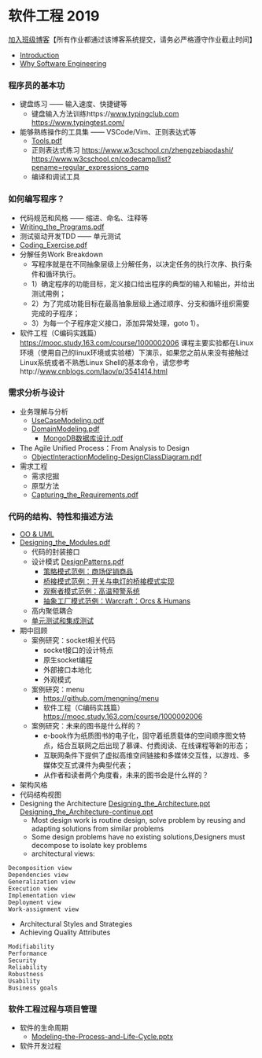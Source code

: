 # 软件工程 2019

[加入班级博客](http://edu.cnblogs.com/campus/ustc/se2019/join?id=CfDJ8DeHXSeUWr9KtnvAGu7_dX9lMCvo8lX0yoh--X5fjQf2xGCsdVpr97WyH6ce8OW7E-H0P0DWe7xz_4sU-IeaxMINPjaMbdZUz2evpHl9hk-Z345IERSzhBLbRgjYcNQXo13U2_LS1OIbnYYNpbvokoA)【所有作业都通过该博客系统提交，请务必严格遵守作业截止时间】

* [Introduction](https://github.com/mengning/ase/raw/master/se2019/ASE_1_intro.pdf)
* [Why Software Engineering](https://github.com/mengning/ase/raw/master/se2019/ASE_1_SoftwareEngineering.pdf)

### 程序员的基本功

* 键盘练习 —— 输入速度、快捷键等
  * 键盘输入方法训练https://www.typingclub.com https://www.typingtest.com/
* 能够熟练操作的工具集 —— VSCode/Vim、正则表达式等
  * [Tools.pdf](https://github.com/mengning/ase/raw/master/se2019/Tools.pdf)
  * 正则表达式练习 https://www.w3cschool.cn/zhengzebiaodashi/ https://www.w3cschool.cn/codecamp/list?pename=regular_expressions_camp
  * 编译和调试工具

### 如何编写程序？

* 代码规范和风格 —— 缩进、命名、注释等
* [Writing_the_Programs.pdf](https://github.com/mengning/ase/raw/master/se2019/Writing_the_Programs.pdf)
* 测试驱动开发TDD —— 单元测试
* [Coding_Exercise.pdf](https://github.com/mengning/ase/raw/master/se2019/ASE_2_Coding_Exercise.pdf)
* 分解任务Work Breakdown
  * 写程序就是在不同抽象层级上分解任务，以决定任务的执行次序、执行条件和循环执行。
  * 1）确定程序的功能目标，定义接口给出程序的典型的输入和输出，并给出测试用例；
  * 2）为了完成功能目标在最高抽象层级上通过顺序、分支和循环组织需要完成的子程序；
  * 3）为每一个子程序定义接口，添加异常处理，goto 1）。
* 软件工程（C编码实践篇）https://mooc.study.163.com/course/1000002006 课程主要实验都在Linux环境（使用自己的linux环境或实验楼）下演示，如果您之前从来没有接触过Linux系统或者不熟悉Linux Shell的基本命令，请您参考http://www.cnblogs.com/laov/p/3541414.html

### 需求分析与设计

* 业务理解与分析
  * [UseCaseModeling.pdf](https://github.com/mengning/ase/raw/master/se2019/UseCaseModeling.pdf)
  * [DomainModeling.pdf](https://github.com/mengning/ase/raw/master/se2019/DomainModeling.pdf)
    * [MongoDB数据库设计.pdf](https://github.com/mengning/ase/raw/master/se2019/MongoDB%E6%95%B0%E6%8D%AE%E5%BA%93%E8%AE%BE%E8%AE%A1.pdf)
* The Agile Unified Process：From Analysis to Design
  * [ObjectInteractionModeling-DesignClassDiagram.pdf](https://github.com/mengning/ase/raw/master/se2019/ObjectInteractionModeling-DesignClassDiagram.pdf)
* 需求工程
  * 需求挖掘
  * 原型方法
  * [Capturing_the_Requirements.pdf](https://github.com/mengning/ase/raw/master/se2019/Capturing_the_Requirements.pdf)

### 代码的结构、特性和描述方法

* [OO & UML](https://github.com/mengning/ase/raw/master/se2019/OO-UML.pdf)
* [Designing_the_Modules.pdf](https://github.com/mengning/ase/raw/master/se2019/Designing_the_Modules.pdf)
  * 代码的封装接口
  * 设计模式 [DesignPatterns.pdf](https://github.com/mengning/ase/raw/master/se2019/DesignPatterns.pdf)
    * [策略模式范例：商场促销商品](http://219.219.220.231/raw-attachment/wiki/ASE2013/%E7%AD%96%E7%95%A5%E6%A8%A1%E5%BC%8F.zip)
    * [桥接模式范例：开关与电灯的桥接模式实现](http://219.219.220.231/raw-attachment/wiki/ASE2013/%E6%A1%A5%E6%8E%A5%E6%A8%A1%E5%BC%8F_%E6%B2%88%E7%91%B6.zip)
    * [观察者模式范例：高温预警系统](http://219.219.220.231/raw-attachment/wiki/ASE2013/%E8%A7%82%E5%AF%9F%E8%80%85%E6%A8%A1%E5%BC%8F.zip)
    * [抽象工厂模式范例：Warcraft：Orcs & Humans](http://219.219.220.231/raw-attachment/wiki/ASE2013/%E6%8A%BD%E8%B1%A1%E5%B7%A5%E5%8E%82%E6%A8%A1%E5%BC%8F.zip)
  * 高内聚低耦合
  * [单元测试和集成测试](https://github.com/mengning/ase/raw/master/se2019/Testing_the_Programs.pptx)
* 期中回顾
  * 案例研究：socket相关代码
     * socket接口的设计特点
     * 原生socket编程
     * 外部接口本地化
     * 外观模式
  * 案例研究：menu
     * https://github.com/mengning/menu
     * 软件工程（C编码实践篇）https://mooc.study.163.com/course/1000002006
  * 案例研究：未来的图书是什么样的？
     * e-book作为纸质图书的电子化，固守着纸质载体的空间顺序图文特点，结合互联网之后出现了慕课、付费阅读、在线课程等新的形态；
     * 互联网条件下提供了虚拟高维空间链接和多媒体交互性，以游戏、多媒体交互式课件为典型代表；
     * 从作者和读者两个角度看，未来的图书会是什么样的？
* 架构风格
* 代码结构视图
* Designing the Architecture [Designing_the_Architecture.ppt](https://coding.net/u/mengning/p/mengning/git/raw/master/ase/Designing_the_Architecture.ppt) [Designing_the_Architecture-continue.ppt](https://coding.net/u/mengning/p/mengning/git/raw/master/ase/Designing_the_Architecture-continue.ppt)
  * Most design work is routine design, solve problem by reusing and adapting solutions from similar problems
  * Some design problems have no existing solutions,Designers must decompose to isolate key problems
  * architectural views:
```
Decomposition view
Dependencies view 
Generalization view
Execution view
Implementation view
Deployment view
Work-assignment view
```
  * Architectural Styles and Strategies
  * Achieving Quality Attributes
```
Modifiability
Performance
Security
Reliability
Robustness
Usability
Business goals
```  

### 软件工程过程与项目管理

* 软件的生命周期
  * [Modeling-the-Process-and-Life-Cycle.pptx](https://github.com/mengning/ase/raw/master/se2019/Modeling-the-Process-and-Life-Cycle.pptx)
* 软件开发过程
